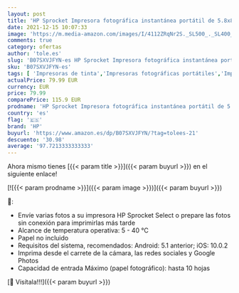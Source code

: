 ```yaml
---
layout: post
title: 'HP Sprocket Impresora fotográfica instantánea portátil de 5.8x8.7 cm  Imprima imágenes en papel adhesivo ZINK desde sus dispositivos iOS y Android  Blanco'
date: 2021-12-15 10:07:33
image: 'https://m.media-amazon.com/images/I/4112ZRqNr2S._SL500_._SL400_.jpg'
comments: true
category: ofertas
author: 'tole.es'
slug: 'B07SXVJFYN-es HP Sprocket Impresora fotográfica instantánea portátil de...'
sku: 'B07SXVJFYN-es'
tags: [ 'Impresoras de tinta','Impresoras fotográficas portátiles','Impresoras láser y de tinta','Impresoras y accesorios','Informática','android','hp', ]
actualPrice: 79.99 EUR
currency: EUR
price: 79.99
comparePrice: 115.9 EUR
prodname: 'HP Sprocket Impresora fotográfica instantánea portátil de 5.8x8.7 cm  Imprima imágenes en papel adhesivo ZINK desde sus dispositivos iOS y Android  Blanco'
country: 'es'
flag: '🇪🇸'
brand: 'HP'
buyurl: 'https://www.amazon.es/dp/B07SXVJFYN/?tag=tolees-21'
descuento: '30.98'
average: '97.7213333333333'
---
```


Ahora mismo tienes [{{< param title >}}]({{< param buyurl >}}) en el siguiente enlace!

[![{{< param prodname >}}]({{< param image >}})]({{< param buyurl >}})

🔎:

- Envíe varias fotos a su impresora HP Sprocket Select o prepare las fotos sin conexión para imprimirlas más tarde
- Alcance de temperatura operativa: 5 - 40 °C
- Papel no incluido
- Requisitos del sistema, recomendados: Android: 5.1 anterior; iOS: 10.0.2
- Imprima desde el carrete de la cámara, las redes sociales y Google Photos
- Capacidad de entrada Máximo (papel fotográfico): hasta 10 hojas

[🛒 Visítala!!!]({{< param buyurl >}})
